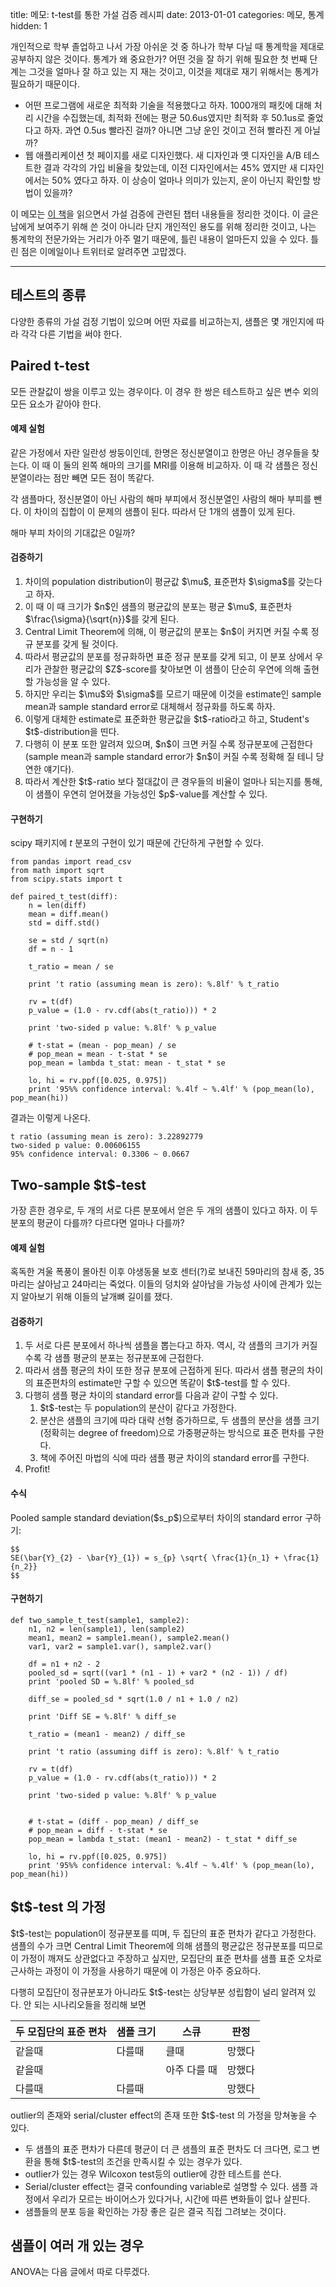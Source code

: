 title: 메모: t-test를 통한 가설 검증 레시피
date: 2013-01-01
categories: 메모, 통계
hidden: 1

개인적으로 학부 졸업하고 나서 가장 아쉬운 것 중 하나가 학부 다닐 때 통계학을 제대로 공부하지 않은 것이다. 통계가 왜 중요한가? 어떤 것을 잘 하기 위해 필요한 첫 번째 단계는 그것을 얼마나 잘 하고 있는 지 재는 것이고, 이것을 제대로 재기 위해서는 통계가 필요하기 때문이다. 

* 어떤 프로그램에 새로운 최적화 기술을 적용했다고 하자. 1000개의 패킷에 대해 처리 시간을 수집했는데, 최적화 전에는 평균 50.6us였지만 최적화 후 50.1us로 줄었다고 하자. 과연 0.5us 빨라진 걸까? 아니면 그냥 운인 것이고 전혀 빨라진 게 아닐까?
* 웹 애플리케이션 첫 페이지를 새로 디자인했다. 새 디자인과 옛 디자인을 A/B 테스트한 결과 각각의 가입 비율을 찾았는데, 이전 디자인에서는 45% 였지만 새 디자인에서는 50% 였다고 하자. 이 상승이 얼마나 의미가 있는지, 운이 아닌지 확인할 방법이 있을까?

이 메모는 [이 책](http://www.proaxis.com/~panorama/home.htm)을 읽으면서 가설 검증에 관련된 챕터 내용들을 정리한 것이다. 이 글은 남에게 보여주기 위해 쓴 것이 아니라 단지 개인적인 용도를 위해 정리한 것이고, 나는 통계학의 전문가와는 거리가 아주 멀기 때문에, 틀린 내용이 얼마든지 있을 수 있다. 틀린 점은 이메일이나 트위터로 알려주면 고맙겠다.

<!-- PREVIEW_END -->

----

## 테스트의 종류

다양한 종류의 가설 검정 기법이 있으며 어떤 자료를 비교하는지, 샘플은 몇 개인지에 따라 각각 다른 기법을 써야 한다.

## Paired t-test

모든 관찰값이 쌍을 이루고 있는 경우이다. 이 경우 한 쌍은 테스트하고 싶은 변수 외의 모든 요소가 같아야 한다. 

#### 예제 실험

같은 가정에서 자란 일란성 쌍둥이인데, 한명은 정신분열이고 한명은 아닌 경우들을 찾는다. 이 때 이 둘의 왼쪽 해마의 크기를 MRI를 이용해 비교하자. 이 때 각 샘플은 정신분열이라는 점만 빼면 모든 점이 똑같다.

각 샘플마다, 정신분열이 아닌 사람의 해마 부피에서 정신분열인 사람의 해마 부피를 뺀다. 이 차이의 집합이 이 문제의 샘플이 된다. 따라서 단 1개의 샘플이 있게 된다. 

해마 부피 차이의 기대값은 0일까?

#### 검증하기

1. 차이의 population distribution이 평균값 \$\mu\$, 표준편차 \$\sigma\$를 갖는다고 하자. 
1. 이 때 이 때 크기가 \$n\$인 샘플의 평균값의 분포는 평균 \$\mu\$, 표준편차 \$\frac{\sigma}{\sqrt{n}}\$를 갖게 된다. 
1. Central Limit Theorem에 의해, 이 평균값의 분포는 \$n\$이 커지면 커질 수록 정규 분포를 갖게 될 것이다. 
1. 따라서 평균값의 분포를 정규화하면 표준 정규 분포를 갖게 되고, 이 분포 상에서 우리가 관찰한 평균값의 \$Z\$-score를 찾아보면 이 샘플이 단순히 우연에 의해 출현할 가능성을 알 수 있다.
1. 하지만 우리는 \$\mu\$와 \$\sigma\$를 모르기 때문에 이것을 estimate인 sample mean과 sample standard error로 대체해서 정규화를 하도록 하자.
1. 이렇게 대체한 estimate로 표준화한 평균값을 \$t\$-ratio라고 하고, Student's \$t\$-distribution을 띤다.
1. 다행히 이 분포 또한 알려져 있으며, \$n\$이 크면 커질 수록 정규분포에 근접한다 (sample mean과 sample standard error가 \$n\$이 커질 수록 정확해 질 테니 당연한 얘기다).
1. 따라서 계산한 \$t\$-ratio 보다 절대값이 큰 경우들의 비율이 얼마나 되는지를 통해, 이 샘플이 우연히 얻어졌을 가능성인 \$p\$-value를 계산할 수 있다.

#### 구현하기

scipy 패키지에 $t$ 분포의 구현이 있기 때문에 간단하게 구현할 수 있다. 

	from pandas import read_csv
	from math import sqrt
	from scipy.stats import t

	def paired_t_test(diff):
		n = len(diff)
		mean = diff.mean()
		std = diff.std()

		se = std / sqrt(n)
		df = n - 1

		t_ratio = mean / se

		print 't ratio (assuming mean is zero): %.8lf' % t_ratio
		
		rv = t(df)
		p_value = (1.0 - rv.cdf(abs(t_ratio))) * 2

		print 'two-sided p value: %.8lf' % p_value

		# t-stat = (mean - pop_mean) / se
		# pop_mean = mean - t-stat * se
		pop_mean = lambda t_stat: mean - t_stat * se

		lo, hi = rv.ppf([0.025, 0.975])
		print '95%% confidence interval: %.4lf ~ %.4lf' % (pop_mean(lo), pop_mean(hi))

결과는 이렇게 나온다.

	t ratio (assuming mean is zero): 3.22892779
	two-sided p value: 0.00606155
	95% confidence interval: 0.3306 ~ 0.0667

## Two-sample \$t\$-test

가장 흔한 경우로, 두 개의 서로 다른 분포에서 얻은 두 개의 샘플이 있다고 하자. 이 두 분포의 평균이 다를까? 다르다면 얼마나 다를까?

#### 예제 실험

혹독한 겨울 폭풍이 몰아친 이후 야생동물 보호 센터(?)로 보내진 59마리의 참새 중, 35마리는 살아남고 24마리는 죽었다. 이들의 덩치와 살아남을 가능성 사이에 관계가 있는지 알아보기 위해 이들의 날개뼈 길이를 쟀다.

#### 검증하기

1. 두 서로 다른 분포에서 하나씩 샘플을 뽑는다고 하자. 역시, 각 샘플의 크기가 커질수록 각 샘플 평균의 분포는 정규분포에 근접한다.
1. 따라서 샘플 평균의 차이 또한 정규 분포에 근접하게 된다. 따라서 샘플 평균의 차이의 표준편차의 estimate만 구할 수 있으면 똑같이 \$t\$-test를 할 수 있다.
1. 다행히 샘플 평균 차이의 standard error를 다음과 같이 구할 수 있다. 
	1. \$t\$-test는 두 population의 분산이 같다고 가정한다. 
	1. 분산은 샘플의 크기에 따라 대략 선형 증가하므로, 두 샘플의 분산을 샘플 크기(정확히는 degree of freedom)으로 가중평균하는 방식으로 표준 편차를 구한다.
	1. 책에 주어진 마법의 식에 따라 샘플 평균 차이의 standard error를 구한다.
1. Profit!

#### 수식

Pooled sample standard deviation(\$s_p\$)으로부터 차이의 standard error 구하기:

    $$
    SE(\bar{Y}_{2} - \bar{Y}_{1}) = s_{p} \sqrt{ \frac{1}{n_1} + \frac{1}{n_2}}
    $$

#### 구현하기

	def two_sample_t_test(sample1, sample2):
		n1, n2 = len(sample1), len(sample2)
		mean1, mean2 = sample1.mean(), sample2.mean()
		var1, var2 = sample1.var(), sample2.var()

		df = n1 + n2 - 2
		pooled_sd = sqrt((var1 * (n1 - 1) + var2 * (n2 - 1)) / df)
		print 'pooled SD = %.8lf' % pooled_sd

		diff_se = pooled_sd * sqrt(1.0 / n1 + 1.0 / n2)

		print 'Diff SE = %.8lf' % diff_se

		t_ratio = (mean1 - mean2) / diff_se

		print 't ratio (assuming diff is zero): %.8lf' % t_ratio

		rv = t(df)
		p_value = (1.0 - rv.cdf(abs(t_ratio))) * 2
		
		print 'two-sided p value: %.8lf' % p_value


		# t-stat = (diff - pop_mean) / diff_se
		# pop_mean = diff - t-stat * se
		pop_mean = lambda t_stat: (mean1 - mean2) - t_stat * diff_se

		lo, hi = rv.ppf([0.025, 0.975])
		print '95%% confidence interval: %.4lf ~ %.4lf' % (pop_mean(lo), pop_mean(hi))

## \$t\$-test 의 가정

\$t\$-test는 population이 정규분포를 띠며, 두 집단의 표준 편차가 같다고 가정한다. 샘플의 수가 크면 Central Limit Theorem에 의해 샘플의 평균값은 정규분포를 띠므로 이 가정이 깨져도 상관없다고 주장하고 싶지만, 모집단의 표준 편차를 샘플 표준 오차로 근사하는 과정이 이 가정을 사용하기 때문에 이 가정은 아주 중요하다.

다행히 모집단이 정규분포가 아니라도 \$t\$-test는 상당부분 성립함이 널리 알려져 있다. 안 되는 시나리오들을 정리해 보면

두 모집단의 표준 편차|샘플 크기|스큐        |판정
---------------------|---------|------------|------
같을때				 |다를때   |클때        |망했다
같을때               |         |아주 다를 때|망했다
다를때				 |다를때   |            |망했다

outlier의 존재와 serial/cluster effect의 존재 또한 \$t\$-test 의 가정을 망쳐놓을 수 있다.

* 두 샘플의 표준 편차가 다른데 평균이 더 큰 샘플의 표준 편차도 더 크다면, 로그 변환을 통해 \$t\$-test의 조건을 만족시킬 수 있는 경우가 있다.
* outlier가 있는 경우 Wilcoxon test등의 outlier에 강한 테스트를 쓴다.
* Serial/cluster effect는 결국 confounding variable로 설명할 수 있다. 샘플 과정에서 우리가 모르는 바이어스가 있다거나, 시간에 따른 변화들이 없나 살핀다.
* 샘플들의 분포 등을 확인하는 가장 좋은 길은 결국 직접 그려보는 것이다.

## 샘플이 여러 개 있는 경우

ANOVA는 다음 글에서 따로 다루겠다.
